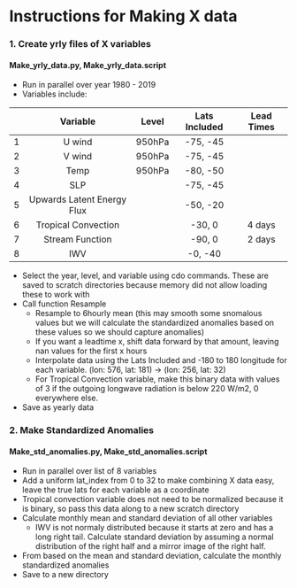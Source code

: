# Instructions for Making X data

### 1. Create yrly files of X variables
#### Make_yrly_data.py, Make_yrly_data.script

* Run in parallel over year 1980 - 2019
* Variables include:

| | Variable | Level | Lats Included | Lead Times |
|:---:| :---:     |  :---:|  :---:        | :---: |
|1| U wind | 950hPa |    -75, -45 ||
|2| V wind | 950hPa |    -75, -45 ||
|3| Temp | 950hPa |   -80, -50 ||
|4| SLP|  |    -75, -45 ||
|5 |Upwards Latent Energy Flux|  |    -50, -20 ||
|6 |Tropical Convection| |  -30, 0 | 4 days|
|7 |Stream Function| |   -90, 0 |2 days |
|8|IWV|  |    -0, -40 ||

* Select the year, level, and variable using cdo commands. These are saved to scratch directories because memory did not allow loading these to work with
* Call function Resample
    * Resample to 6hourly mean (this may smooth some snomalous values but we will calculate the standardized anomalies based on these values so we should capture anomalies)
    * If you want a leadtime x, shift data forward by that amount, leaving nan values for the first x hours 
    * Interpolate data using the Lats Included and -180 to 180 longitude for each variable. 
    (lon: 576, lat: 181) ->  (lon: 256, lat: 32)
    * For Tropical Convection variable, make this binary data with values of 3 if the outgoing longwave radiation is below 220 W/m2, 0 everywhere else. 
* Save as yearly data

### 2. Make Standardized Anomalies
#### Make_std_anomalies.py, Make_std_anomalies.script

* Run in parallel over list of 8 variables
* Add a uniform lat_index from 0 to 32 to make combining X data easy,
    leave the true lats for each variable as a coordinate
* Tropical convection variable does not need to be normalized because it is binary,
    so pass this data along to a new scratch directory
* Calculate monthly mean and standard deviation of all other variables
    * IWV is not normaly distributed because it starts at zero and has a long right tail.
        Calculate standard deviation by assuming a normal distribution of the right half 
        and a mirror image of the right half. 
* From based on the mean and standard deviation, calculate the monthly standardized anomalies
* Save to a new directory 